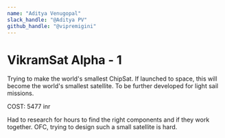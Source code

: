 ```yaml
---
name: "Aditya Venugopal"
slack_handle: "@Aditya PV"
github_handle: "@vipremigini"
---
```


# VikramSat Alpha - 1

Trying to make the world's smallest ChipSat. If launched to space, this will become the world's smallest satellite. To be further developed for light sail missions.

COST: 5477 inr

Had to research for hours to find the right components and if they work together. OFC, trying to design such a small satellite is hard.
